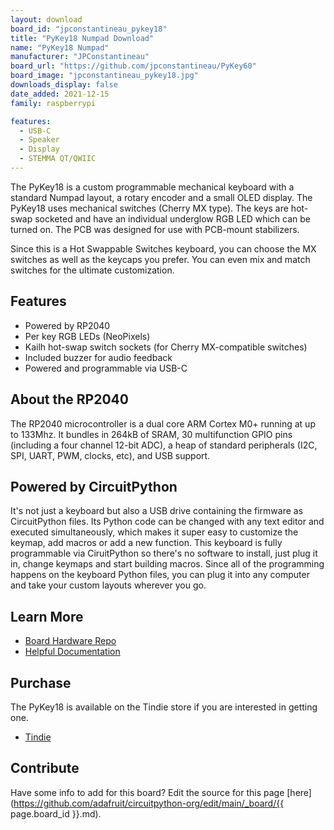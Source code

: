```yaml
---
layout: download
board_id: "jpconstantineau_pykey18"
title: "PyKey18 Numpad Download"
name: "PyKey18 Numpad"
manufacturer: "JPConstantineau"
board_url: "https://github.com/jpconstantineau/PyKey60"
board_image: "jpconstantineau_pykey18.jpg"
downloads_display: false
date_added: 2021-12-15
family: raspberrypi

features:
  - USB-C
  - Speaker
  - Display
  - STEMMA QT/QWIIC
---
```


The PyKey18 is a custom programmable mechanical keyboard with a standard Numpad layout, a rotary encoder and a small OLED display. The PyKey18 uses mechanical switches (Cherry MX type). The keys are hot-swap socketed and have an individual underglow RGB LED which can be turned on.  The PCB was designed for use with PCB-mount stabilizers.

Since this is a Hot Swappable Switches keyboard, you can choose the MX switches as well as the keycaps you prefer.  You can even mix and match switches for the ultimate customization.


## Features
* Powered by RP2040
* Per key RGB LEDs (NeoPixels)
* Kailh hot-swap switch sockets (for Cherry MX-compatible switches)
* Included buzzer for audio feedback
* Powered and programmable via USB-C

## About the RP2040
The RP2040 microcontroller is a dual core ARM Cortex M0+ running at up to 133Mhz. It bundles in 264kB of SRAM, 30 multifunction GPIO pins (including a four channel 12-bit ADC), a heap of standard peripherals (I2C, SPI, UART, PWM, clocks, etc), and USB support.

## Powered by CircuitPython
It's not just a keyboard but also a USB drive containing the firmware as CircuitPython files. Its Python code can be changed with any text editor and executed simultaneously, which makes it super easy to customize the keymap, add macros or add a new function.  This keyboard is fully programmable via CiruitPython so there's no software to install, just plug it in, change keymaps and start building macros. Since all of the programming happens on the keyboard Python files, you can plug it into any computer and take your custom layouts wherever you go.

## Learn More
* [Board Hardware Repo](https://github.com/jpconstantineau/PyKey60)
* [Helpful Documentation](http://pykey.jpconstantineau.com/docs/) 

## Purchase
The PyKey18 is available on the Tindie store if you are interested in getting one.
* [Tindie](https://www.tindie.com/products/jpconstantineau/pykey18-rgb-numpadkeyboard-with-a-rp2040/)

## Contribute

Have some info to add for this board? Edit the source for this page [here](https://github.com/adafruit/circuitpython-org/edit/main/_board/{{ page.board_id }}.md).
